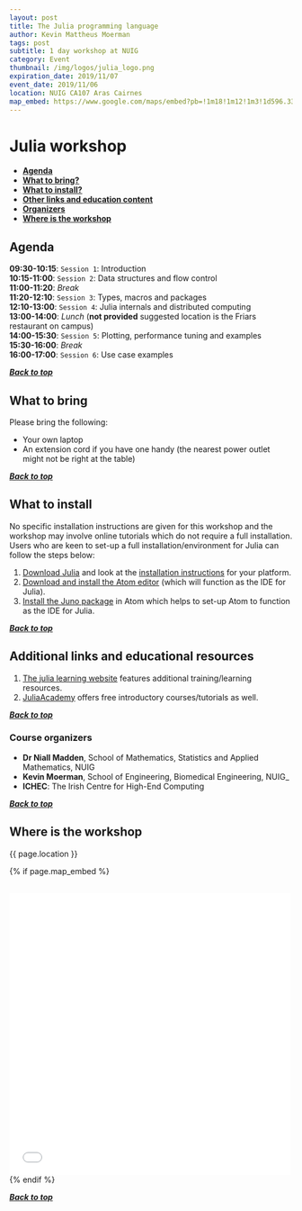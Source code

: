 ```yaml
---
layout: post
title: The Julia programming language
author: Kevin Mattheus Moerman
tags: post
subtitle: 1 day workshop at NUIG
category: Event
thumbnail: /img/logos/julia_logo.png
expiration_date: 2019/11/07
event_date: 2019/11/06
location: NUIG CA107 Aras Cairnes
map_embed: https://www.google.com/maps/embed?pb=!1m18!1m12!1m3!1d596.331037844774!2d-9.066668711834753!3d53.28372820052494!2m3!1f0!2f0!3f0!3m2!1i1024!2i768!4f13.1!3m3!1m2!1s0x0%3A0x61cc1df149a07de9!2sCA107%20Aras%20Cairnes!5e0!3m2!1sen!2sie!4v1572625423027!5m2!1sen!2sie
---
```


# Julia workshop <a name="top"></a>
* [**Agenda**](#Agenda)
* [**What to bring?**](#prep)
* [**What to install?**](#install)
* [**Other links and education content**](#links)
* [**Organizers**](#Organizers)
* [**Where is the workshop**](#Location)

## Agenda <a name="Agenda"></a>
**09:30-10:15**: `Session 1`: Introduction   
**10:15-11:00**: `Session 2`: Data structures and flow control   
**11:00-11:20**: _Break_   
**11:20-12:10**: `Session 3`: Types, macros and packages   
**12:10-13:00**: `Session 4`: Julia internals and distributed computing   
**13:00-14:00**: _Lunch_ (**not provided** suggested location is the Friars restaurant on campus)    
**14:00-15:30**: `Session 5`: Plotting, performance tuning and examples   
**15:30-16:00**: _Break_   
**16:00-17:00**: `Session 6`: Use case examples   

[_**Back to top**_](#top)  

## What to bring <a name="prep"></a>
Please bring the following: 
* Your own laptop
* An extension cord if you have one handy (the nearest power outlet might not be right at the table)

[_**Back to top**_](#top)  

## What to install <a name="install"></a>
No specific installation instructions are given for this workshop and the workshop may involve online tutorials which do not require a full installation. Users who are keen to set-up a full installation/environment for Julia can follow the steps below: 
1) [Download Julia](https://julialang.org/downloads/) and look at the [installation instructions](https://julialang.org/downloads/platform.html) for your platform.    
2) [Download and install the Atom editor](https://atom.io/) (which will function as the IDE for Julia).   
3) [Install the Juno package](http://docs.junolab.org/latest/man/installation/) in Atom which helps to set-up Atom to function as the IDE for Julia.   

[_**Back to top**_](#top)  

## Additional links and educational resources <a name="links"></a>
1) [The julia learning website](https://julialang.org/learning/) features additional training/learning resources.    
2) [JuliaAcademy](https://juliaacademy.com/) offers free introductory courses/tutorials as well.    

[_**Back to top**_](#top)  

### Course organizers <a name="Organizers"></a>    
* **Dr Niall Madden**, School of Mathematics, Statistics and Applied Mathematics, NUIG
* **Kevin Moerman**, School of Engineering, Biomedical Engineering, NUIG_   
* **ICHEC**: The Irish Centre for High-End Computing

[_**Back to top**_](#top)  

## Where is the workshop <a name="Location"></a>
{{ page.location }}

{% if page.map_embed %}
<html>
<div>
<br />
<iframe src="{{ page.map_embed }}" width="500" height="500" frameborder="0" style="border:0;" allowfullscreen=""></iframe>
</div>
</html>
{% endif %}

[_**Back to top**_](#top)  
